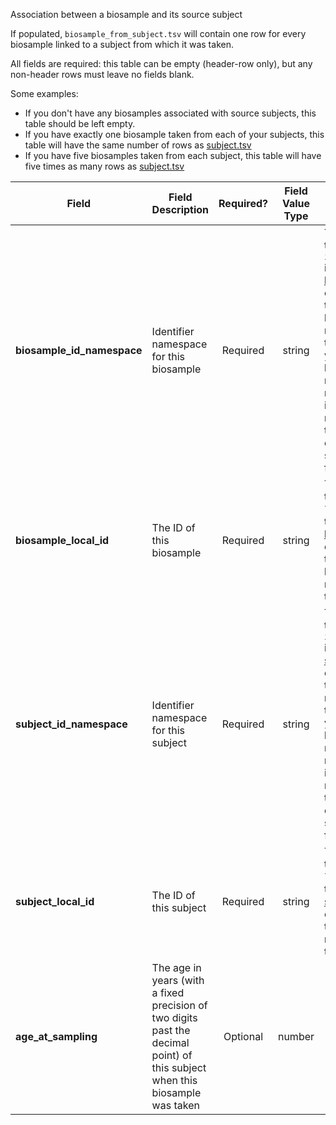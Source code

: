 Association between a biosample and its source subject

If populated, `biosample_from_subject.tsv` will contain one row for every biosample linked to a subject from which it was taken.

All fields are required: this table can be empty (header-row only), but any non-header rows must leave no fields blank.

Some examples:   
- If you don't have any biosamples associated with source subjects, this table should be left empty.
- If you have exactly one biosample taken from each of your subjects, this table will have the same number of rows as [subject.tsv](./TableInfo:-subject.tsv)
- If you have five biosamples taken from each subject, this table will have five times as many rows as [subject.tsv](./TableInfo:-subject.tsv)


Field | Field Description | Required? | Field Value Type | Extra Info 
------|-------------------|:-----------:|:-------------:|------------
**biosample_id_namespace** | Identifier namespace for this biosample  | Required | string | This will be the value of `id_namespace` in the row in [biosample.tsv](./TableInfo:-biosample.tsv) corresponding to the biosample referenced in this row. If your program has not registered multiple CFDE identifier namespaces, this will be exactly the same value for all rows.
**biosample_local_id** | The ID of this biosample | Required | string | This will be the value of `local_id` in the row in [biosample.tsv](./TableInfo:-biosample.tsv) corresponding to the biosample referenced in this row.
**subject_id_namespace** | Identifier namespace for this subject | Required | string | This will be the value of `id_namespace` in the row in [subject.tsv](./TableInfo:-subject.tsv) corresponding to the subject referenced in this row. If your program has not registered multiple CFDE identifier namespaces, this will be exactly the same value for all rows.
**subject_local_id** | The ID of this subject | Required | string | This will be the value of `local_id` in the row in [subject.tsv](./TableInfo:-subject.tsv) corresponding to the subject referenced in this row.
**age_at_sampling** | The age in years (with a fixed precision of two digits past the decimal point) of this subject when this biosample was taken | Optional  | number